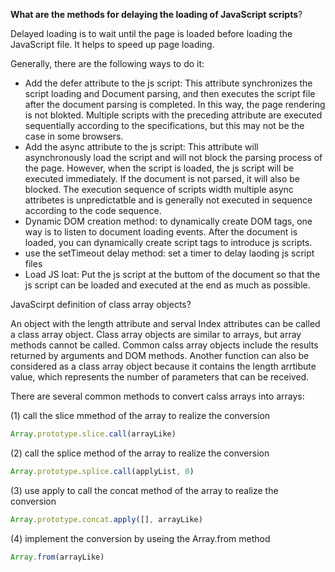 **What are the methods for delaying the loading of JavaScript scripts**?

Delayed loading is to wait until the page is loaded before loading the JavaScript file. It helps to speed up page loading.

Generally, there are the following ways to do it:

* Add the defer attribute to the js script:  This attribute synchronizes  the script loading and Document parsing, and then executes the script file after the document parsing is completed. In this way, the page rendering is not blokted. Multiple scripts with the preceding attribute are executed sequentially according to the specifications, but this may not be the case in some browsers.
* Add the async attribute to the js script: This attribute will asynchronously load the script and will not block the parsing process of the page. However, when the script is loaded, the js script will be executed immediately. If the document is not parsed, it will also be blocked. The execution sequence of scripts width multiple async attribetes is unpredictatble and is generally not executed in sequence according to the code sequence.
* Dynamic DOM creation method: to dynamically create DOM tags, one way is to listen to document loading events. After the document is loaded,  you can dynamically create script tags to introduce js scripts.
* use the setTimeout delay method: set a timer to delay laoding js script files
* Load JS loat: Put the js script at the buttom of the document so that the js script can be loaded and executed at the end as much as possible.

JavaScirpt definition of class array objects?

An object with the length attribute and serval Index attributes can be called a class array object. Class array objects are similar to arrays, but array methods cannot be called. Common calss array objects include the results returned by arguments and DOM methods. Another function can also be considered as a class array object because it contains the length arrtibute value, which represents the number of parameters that can be received.

There are several common methods to convert calss arrays into arrays:

(1) call the slice mmethod of the array to realize the conversion

```js
Array.prototype.slice.call(arrayLike)
```

(2) call the splice method of the array to realize the conversion

```js
Array.prototype.splice.call(applyList, 0)
```

(3) use apply to call the concat method of the array to realize the conversion

```js
Array.prototype.concat.apply([], arrayLike)
```

(4) implement the conversion by useing the Array.from method

```js
Array.from(arrayLike)
```
